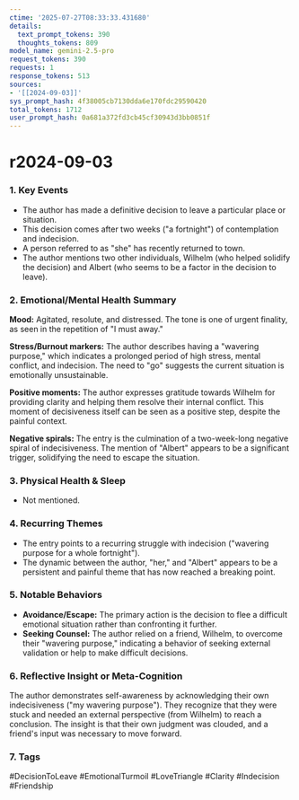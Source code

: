 ```yaml
---
ctime: '2025-07-27T08:33:33.431680'
details:
  text_prompt_tokens: 390
  thoughts_tokens: 809
model_name: gemini-2.5-pro
request_tokens: 390
requests: 1
response_tokens: 513
sources:
- '[[2024-09-03]]'
sys_prompt_hash: 4f38005cb7130dda6e170fdc29590420
total_tokens: 1712
user_prompt_hash: 0a681a372fd3cb45cf30943d3bb0851f
---
```

# r2024-09-03

### 1. Key Events
- The author has made a definitive decision to leave a particular place or situation.
- This decision comes after two weeks ("a fortnight") of contemplation and indecision.
- A person referred to as "she" has recently returned to town.
- The author mentions two other individuals, Wilhelm (who helped solidify the decision) and Albert (who seems to be a factor in the decision to leave).

### 2. Emotional/Mental Health Summary
**Mood:** Agitated, resolute, and distressed. The tone is one of urgent finality, as seen in the repetition of "I must away."

**Stress/Burnout markers:** The author describes having a "wavering purpose," which indicates a prolonged period of high stress, mental conflict, and indecision. The need to "go" suggests the current situation is emotionally unsustainable.

**Positive moments:** The author expresses gratitude towards Wilhelm for providing clarity and helping them resolve their internal conflict. This moment of decisiveness itself can be seen as a positive step, despite the painful context.

**Negative spirals:** The entry is the culmination of a two-week-long negative spiral of indecisiveness. The mention of "Albert" appears to be a significant trigger, solidifying the need to escape the situation.

### 3. Physical Health & Sleep
- Not mentioned.

### 4. Recurring Themes
- The entry points to a recurring struggle with indecision ("wavering purpose for a whole fortnight").
- The dynamic between the author, "her," and "Albert" appears to be a persistent and painful theme that has now reached a breaking point.

### 5. Notable Behaviors
- **Avoidance/Escape:** The primary action is the decision to flee a difficult emotional situation rather than confronting it further.
- **Seeking Counsel:** The author relied on a friend, Wilhelm, to overcome their "wavering purpose," indicating a behavior of seeking external validation or help to make difficult decisions.

### 6. Reflective Insight or Meta-Cognition
The author demonstrates self-awareness by acknowledging their own indecisiveness ("my wavering purpose"). They recognize that they were stuck and needed an external perspective (from Wilhelm) to reach a conclusion. The insight is that their own judgment was clouded, and a friend's input was necessary to move forward.

### 7. Tags
#DecisionToLeave #EmotionalTurmoil #LoveTriangle #Clarity #Indecision #Friendship